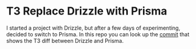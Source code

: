 # T3 Replace Drizzle with Prisma

I started a project with Drizzle, but after a few days of experimenting, decided to switch to Prisma. In this repo you can look up the [commit](https://github.com/miklosme/t3-replace-drizzle-with-prisma/commit/b1cd11125e3240a0aea2aed48ffe9f9a95adfed9) that shows the T3 diff between Drizzle and Prisma.

